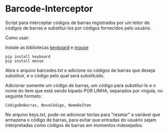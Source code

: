 # Barcode-Interceptor
Script para interceptar códigos de barras registrados por um leitor de códigos de barras e substituí-los por códigos fornecidos pelo usuário.

Como usar:

Instale as bibliotecas [keyboard](https://pypi.org/project/keyboard/) e [mouse](https://pypi.org/project/mouse/)

```
pip install keyboard
pip install mouse
```

Abra o arquivo barcodes.txt e adicione os códigos de barras que deseja substituir, e o código pelo qual será substituído.

Adicionar somente um código de barras, um código para substituí-lo e o nome do item que está sendo bipado POR LINHA, separados por virgula, no seguinte formato:
```
CódigoDeBarras, NovoCódigo, NomeDoItem
```

No arquivo keys.txt, pode-se adicionar teclas para "resetar" a variável que armazena o código de barras, para evitar que entradas do usuário sejam interpretadas como códigos de barras em momentos indesejados.
